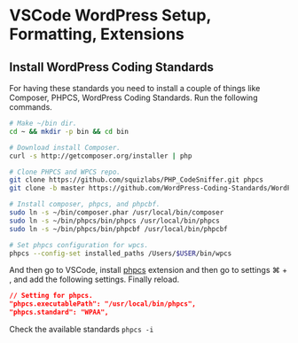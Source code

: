 # VSCode WordPress Setup, Formatting, Extensions

## Install WordPress Coding Standards

For having these standards you need to install a couple of things like Composer, PHPCS, WordPress Coding Standards. Run the following commands.

```sh
# Make ~/bin dir.
cd ~ && mkdir -p bin && cd bin

# Download install Composer.
curl -s http://getcomposer.org/installer | php

# Clone PHPCS and WPCS repo.
git clone https://github.com/squizlabs/PHP_CodeSniffer.git phpcs
git clone -b master https://github.com/WordPress-Coding-Standards/WordPress-Coding-Standards.git wpcs

# Install composer, phpcs, and phpcbf.
sudo ln -s ~/bin/composer.phar /usr/local/bin/composer
sudo ln -s ~/bin/phpcs/bin/phpcs /usr/local/bin/phpcs
sudo ln -s ~/bin/phpcs/bin/phpcbf /usr/local/bin/phpcbf

# Set phpcs configuration for wpcs.
phpcs --config-set installed_paths /Users/$USER/bin/wpcs
```

And then go to VSCode, install [phpcs](https://ahmda.ws/2CeELXC) extension and then go to settings ⌘ + , and add the following settings. Finally reload.

```json
// Setting for phpcs.
"phpcs.executablePath": "/usr/local/bin/phpcs",
"phpcs.standard": "WPAA",
```

Check the available standards `phpcs -i`
